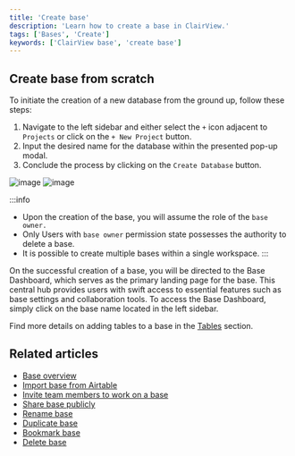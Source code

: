 ```yaml
---
title: 'Create base'
description: 'Learn how to create a base in ClairView.'
tags: ['Bases', 'Create']
keywords: ['ClairView base', 'create base']
---
```


## Create base from scratch
To initiate the creation of a new database from the ground up, follow these steps:
1. Navigate to the left sidebar and either select the `+` icon adjacent to `Projects` or click on the `+ New Project` button.
2. Input the desired name for the database within the presented pop-up modal.
3. Conclude the process by clicking on the `Create Database` button.

![image](/img/v2/base/base-create-1.png)
![image](/img/v2/base/base-create-2.png)

:::info
- Upon the creation of the base, you will assume the role of the `base owner.`
- Only Users with `base owner` permission state possesses the authority to delete a base.
- It is possible to create multiple bases within a single workspace.
:::

On the successful creation of a base, you will be directed to the Base Dashboard, which serves as the primary landing page for the base. This central hub provides users with swift access to essential features such as base settings and collaboration tools. To access the Base Dashboard, simply click on the base name located in the left sidebar.

Find more details on adding tables to a base in the [Tables](/tables/create-table) section.

## Related articles
- [Base overview](/bases/base-overview)
- [Import base from Airtable](/bases/import-base-from-airtable)
- [Invite team members to work on a base](/bases/base-collaboration)
- [Share base publicly](/bases/share-base)
- [Rename base](/bases/actions-on-base#rename-base)
- [Duplicate base](/bases/actions-on-base#duplicate-base)
- [Bookmark base](/bases/actions-on-base#star-base)
- [Delete base](/bases/actions-on-base#delete-base)
